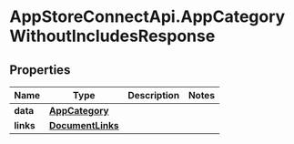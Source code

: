 # AppStoreConnectApi.AppCategoryWithoutIncludesResponse

## Properties

Name | Type | Description | Notes
------------ | ------------- | ------------- | -------------
**data** | [**AppCategory**](AppCategory.md) |  | 
**links** | [**DocumentLinks**](DocumentLinks.md) |  | 


